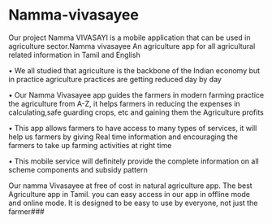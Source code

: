 # Namma-vivasayee
Our project  Namma VIVASAYI is a mobile application that can be used in agriculture sector.Namma vivasayee An agriculture app for all agricultural related information in Tamil and English

• We all studied that agriculture is the backbone of the Indian economy but in practice agriculture practices are getting reduced day by day

• Our Namma Vivasayee app guides the farmers in modern farming practice the agriculture from A-Z, it helps farmers in reducing the expenses in calculating,safe guarding crops, etc and gaining them the Agriculture profits

• This app allows farmers to have access to many types of services, it will help us farmers by giving Real time information and encouraging the farmers to take up farming activities at right time

• This mobile service will definitely provide the complete information on all scheme components and subsidy pattern

Our namma Vivasayee at free of cost in natural agriculture app. The best Agriculture app in Tamil. you can easy access in our app in offline mode and online mode. It is designed to be easy to use by everyone, not just the farmer###
